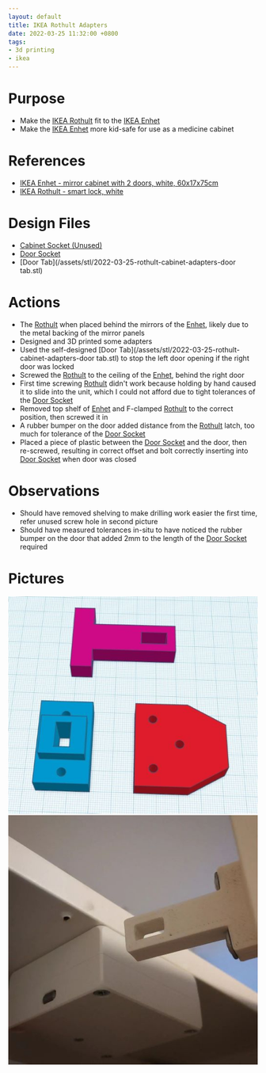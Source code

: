 ```yaml
---
layout: default
title: IKEA Rothult Adapters
date: 2022-03-25 11:32:00 +0800
tags:
- 3d printing
- ikea
---
```


# Purpose
- Make the [IKEA Rothult](https://www.ikea.com/au/en/p/rothult-smart-lock-white-80429620/) fit to the [IKEA Enhet](https://www.ikea.com/au/en/p/enhet-mirror-cabinet-with-2-doors-white-s39396566/)
- Make the [IKEA Enhet](https://www.ikea.com/au/en/p/enhet-mirror-cabinet-with-2-doors-white-s39396566/) more kid-safe for use as a medicine cabinet

# References
- [IKEA Enhet - mirror cabinet with 2 doors, white, 60x17x75cm](https://www.ikea.com/au/en/p/enhet-mirror-cabinet-with-2-doors-white-s39396566/)
- [IKEA Rothult - smart lock, white](https://www.ikea.com/au/en/p/rothult-smart-lock-white-80429620/)

# Design Files
- [Cabinet Socket (Unused)](/assets/stl/2022-03-25-rothult-cabinet-adapters-cabinet-socket.stl)
- [Door Socket](/assets/stl/2022-03-25-rothult-cabinet-adapters-door-socket.stl)
- [Door Tab](/assets/stl/2022-03-25-rothult-cabinet-adapters-door tab.stl)

# Actions
- The [Rothult](https://www.ikea.com/au/en/p/rothult-smart-lock-white-80429620/) when placed behind the mirrors of the  [Enhet](https://www.ikea.com/au/en/p/enhet-mirror-cabinet-with-2-doors-white-s39396566/), likely due to the metal backing of the mirror panels
- Designed and 3D printed some adapters
- Used the self-designed [Door Tab](/assets/stl/2022-03-25-rothult-cabinet-adapters-door tab.stl) to stop the left door opening if the right door was locked
- Screwed the [Rothult](https://www.ikea.com/au/en/p/rothult-smart-lock-white-80429620/) to the ceiling of the [Enhet](https://www.ikea.com/au/en/p/enhet-mirror-cabinet-with-2-doors-white-s39396566/), behind the right door
- First time screwing [Rothult](https://www.ikea.com/au/en/p/rothult-smart-lock-white-80429620/) didn't work because holding by hand caused it to slide into the unit, which I could not afford due to tight tolerances of the [Door Socket](/assets/stl/2022-03-25-rothult-cabinet-adapters-door-socket.stl)
- Removed top shelf of [Enhet](https://www.ikea.com/au/en/p/enhet-mirror-cabinet-with-2-doors-white-s39396566/) and F-clamped [Rothult](https://www.ikea.com/au/en/p/rothult-smart-lock-white-80429620/) to the correct position, then screwed it in
- A rubber bumper on the door added distance from the [Rothult](https://www.ikea.com/au/en/p/rothult-smart-lock-white-80429620/) latch, too much for tolerance of the [Door Socket](/assets/stl/2022-03-25-rothult-cabinet-adapters-door-socket.stl)
- Placed a piece of plastic between the [Door Socket](/assets/stl/2022-03-25-rothult-cabinet-adapters-door-socket.stl) and the door, then re-screwed, resulting in correct offset and bolt correctly inserting into [Door Socket](/assets/stl/2022-03-25-rothult-cabinet-adapters-door-socket.stl) when door was closed


# Observations
- Should have removed shelving to make drilling work easier the first time, refer unused screw hole in second picture
- Should have measured tolerances in-situ to have noticed the rubber bumper on the door that added 2mm to the length of the [Door Socket](/assets/stl/2022-03-25-rothult-cabinet-adapters-door-socket.stl) required

# Pictures
![designs](/assets/img/2022-03-25-ikea-rothult-adapters-1.jpg)
![as fitted](/assets/img/2022-03-25-ikea-rothult-adapters-2.jpg)